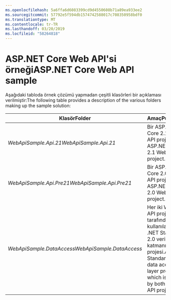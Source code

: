 ```yaml
---
ms.openlocfilehash: 5a6ffa6d6083399cd9d4550608b71a89ea933ee2
ms.sourcegitcommit: 57792e5f594db1574742588017c708350958bdf0
ms.translationtype: MT
ms.contentlocale: tr-TR
ms.lasthandoff: 03/20/2019
ms.locfileid: "58264818"
---
```

# <a name="aspnet-core-web-api-sample"></a><span data-ttu-id="218a9-101">ASP.NET Core Web API'si örneği</span><span class="sxs-lookup"><span data-stu-id="218a9-101">ASP.NET Core Web API sample</span></span>

<span data-ttu-id="218a9-102">Aşağıdaki tabloda örnek çözümü yapmadan çeşitli klasörleri bir açıklaması verilmiştir:</span><span class="sxs-lookup"><span data-stu-id="218a9-102">The following table provides a description of the various folders making up the sample solution:</span></span>

|              <span data-ttu-id="218a9-103">Klasör</span><span class="sxs-lookup"><span data-stu-id="218a9-103">Folder</span></span>              |                                        <span data-ttu-id="218a9-104">Amaç</span><span class="sxs-lookup"><span data-stu-id="218a9-104">Purpose</span></span>                                        |
|----------------------------------|---------------------------------------------------------------------------------------|
|   <span data-ttu-id="218a9-105">*WebApiSample.Api.21*</span><span class="sxs-lookup"><span data-stu-id="218a9-105">*WebApiSample.Api.21*</span></span>   |                         <span data-ttu-id="218a9-106">Bir ASP.NET Core 2.1 Web API projesi.</span><span class="sxs-lookup"><span data-stu-id="218a9-106">An ASP.NET Core 2.1 Web API project.</span></span>                          |
| <span data-ttu-id="218a9-107">*WebApiSample.Api.Pre21*</span><span class="sxs-lookup"><span data-stu-id="218a9-107">*WebApiSample.Api.Pre21*</span></span>  |                         <span data-ttu-id="218a9-108">Bir ASP.NET Core 2.0 Web API projesi.</span><span class="sxs-lookup"><span data-stu-id="218a9-108">An ASP.NET Core 2.0 Web API project.</span></span>                          |
| <span data-ttu-id="218a9-109">*WebApiSample.DataAccess*</span><span class="sxs-lookup"><span data-stu-id="218a9-109">*WebApiSample.DataAccess*</span></span> | <span data-ttu-id="218a9-110">Her iki Web API projesi tarafından kullanılan .NET Standard 2.0 veri erişim katmanı projesi.</span><span class="sxs-lookup"><span data-stu-id="218a9-110">A .NET Standard 2.0 data access layer project which is used by both Web API projects.</span></span> |


